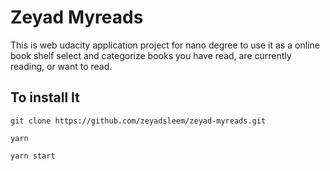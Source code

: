 # Zeyad Myreads

This is web udacity application project for nano degree to use it as a online book shelf select and categorize books you have read, are currently reading, or want to read.

## To install It

```
git clone https://github.com/zeyadsleem/zeyad-myreads.git

yarn

yarn start

```
